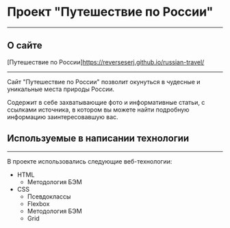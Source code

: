 # Проект "Путешествие по России"
___


## О сайте
[Путешествие по России]https://reverseserj.github.io/russian-travel/
___

Сайт "Путешествие по России" позволит окунуться в чудесные и уникальные места природы России.

Содержит в себе захватывающие фото и информативные статьи, с ссылками источника, в котором вы можете найти подробную информацию заинтересовавшую вас.

## Используемые в написании технологии
___
В проекте использовались следующие веб-технологии:
  * HTML
    * Методология БЭМ
  * CSS
    * Псевдоклассы
    * Flexbox
    * Методология БЭМ
    * Grid
